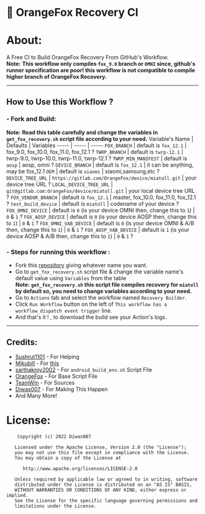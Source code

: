 # 🦊 OrangeFox Recovery CI
# About:
A Free CI to Build OrangeFox Recovery From GitHub's Workflow.
<br> **Note:** **This workflow only compiles `fox_9.0` branch or `OMNI` since, github's runner specification are poor! this workflow is not compatible to compile higher branch of OrangeFox Recovery.**
***
## How to Use this Workflow ?
### - Fork and Build:

**Note:** **Read this table carefully and change the variables in `get_fox_recovery.sh` script file according to your need.**
Variable's Name | Defaults | Variables
----- | ----- | -----
`FOX_BRANCH` | default is `fox_12.1` | fox_9.0, fox_10.0, fox_11.0, fox_12.1 ?
`TWRP_BRANCH` | default is `twrp-12.1` | twrp-9.0, twrp-10.0, twrp-11.0, twrp-12.1 ?
`TWRP_MIN_MANIFEST` | default is `aosp` | aosp, omni ?
`DEVICE_BRANCH` | default is `fox_12.1` | it can be anything, may be fox_12.1
`OEM` | default is `xiaomi` | xiaomi,samsung,etc ?
`DEVICE_TREE_URL` | `https://gitlab.com/OrangeFox/device/miatoll.git` | your device tree URL ?
`LOCAL_DEVICE_TREE_URL` | `git@gitlab.com:OrangeFox/device/miatoll.git` | your local device tree URL ?
`FOX_VENDOR_BRANCH` | default is `fox_12.1` | master, fox_10.0, fox_11.0, fox_12.1 ?
`test_build_device` | default is `miatoll` | codename of your device ?
`FOX_OMNI_DEVICE` | default is `0` (is your device OMNI then, change this to `1`) | `0` & `1` ?
`FOX_AOSP_DEVICE` | default is `0` (is your device AOSP then, change this to `1`) | `0` & `1` ?
`FOX_OMNI_VAB_DEVICE` | default is `0` (is your device OMNI & A/B then, change this to `1`) | `0` & `1` ?
`FOX_AOSP_VAB_DEVICE` | default is `1` (is your device AOSP & A/B then, change this to `1`) | `0` & `1` ?

### - Steps for running this workflow :

* Fork this [repository](https://github.com/Diwas1111/Recovery-Builder) giving whatever name you want.
* Go to `get_fox_recovery.sh` script file & change the variable name's default value using `Variables` from the table <br> **Note:** **`get_fox_recovery.sh` this script file compiles recovery for `miatoll` by default so, you need to change variables according to your need.** </br>
* Go to `Actions` tab and select the workflow named `Recovery Builder`.
* Click `Run Workflow` button on the left of `This workflow has a workflow_dispatch event trigger` line.
* And that's it ! , to download the build see your Action's logs.
***

## Credits:
- [Sushrut1101](https://github.com/Sushrut1101) - For Helping
- [Mikubill](https://github.com/Mikubill) - For [this](https://github.com/Mikubill/transfer)
- [sarthakroy2002](https://github.com/sarthakroy2002) - For `android_build_env.sh` Script File
- [OrangeFox](https://gitlab.com/OrangeFox) - For Base Script File
- [TeamWin](https://github.com/TeamWin) - For Sources
- [Diwas007](https://github.com/Diwas007) - For Making This Happen
- And Many More!

# License:

        Copyright (c) 2022 Diwas007

       Licensed under the Apache License, Version 2.0 (the "License");
       you may not use this file except in compliance with the License.
       You may obtain a copy of the License at

          http://www.apache.org/licenses/LICENSE-2.0

       Unless required by applicable law or agreed to in writing, software
       distributed under the License is distributed on an "AS IS" BASIS,
       WITHOUT WARRANTIES OR CONDITIONS OF ANY KIND, either express or implied.
       See the License for the specific language governing permissions and
       limitations under the License.

